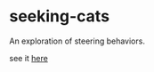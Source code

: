 # seeking-cats
An exploration of steering behaviors.

see it [here](https://luke-codewalker.github.io/seeking-cats/) 
